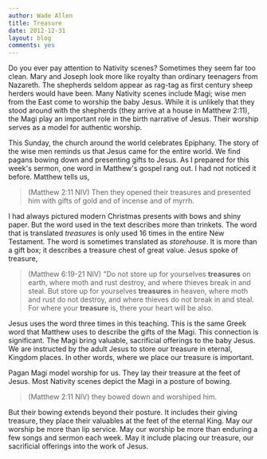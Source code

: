 ```yaml
---
author: Wade Allen
title: Treasure
date: 2012-12-31
layout: blog
comments: yes
---
```


Do you ever pay attention to Nativity scenes? Sometimes they seem far too clean. Mary and Joseph look more like royalty than ordinary teenagers from Nazareth. The shepherds seldom appear as rag-tag as first century sheep herders would have been. Many Nativity scenes include Magi; wise men from the East come to worship the baby Jesus. While it is unlikely that they stood around with the shepherds (they arrive at a house in Matthew 2:11), the Magi play an important role in the birth narrative of Jesus. Their worship serves as a model for authentic worship.

This Sunday, the church around the world celebrates Epiphany. The story of the wise men reminds us that Jesus came for the entire world. We find pagans bowing down and presenting gifts to Jesus. As I prepared for this week's sermon, one word in Matthew's gospel rang out. I had not noticed it before. Matthew tells us,

>(Matthew 2:11 NIV) Then they opened their treasures and presented him with gifts of gold and of incense and of myrrh.

I had always pictured modern Christmas presents with bows and shiny paper. But the word used in the text describes more than trinkets. The word that is translated *treasures* is only used 16 times in the entire New Testament. The word is sometimes translated as *storehouse*. It is more than a gift box; it describes a treasure chest of great value. Jesus spoke of treasure,

>(Matthew 6:19-21 NIV) "Do not store up for yourselves **treasures** on earth, where moth and rust destroy, and where thieves break in and steal. But store up for yourselves **treasures** in heaven, where moth and rust do not destroy, and where thieves do not break in and steal. For where your **treasure** is, there your heart will be also.

Jesus uses the word three times in this teaching. This is the same Greek word that Matthew uses to describe the gifts of the Magi. This connection is significant. The Magi bring valuable, sacrificial offerings to the baby Jesus. We are instructed by the adult Jesus to store our treasure in eternal, Kingdom places. In other words, where we place our treasure is important.

Pagan Magi model worship for us. They lay their treasure at the feet of Jesus. Most Nativity scenes depict the Magi in a posture of bowing.

>(Matthew 2:11 NIV) they bowed down and worshiped him.

But their bowing extends beyond their posture. It includes their giving treasure, they place their valuables at the feet of the eternal King. May our worship be more than lip service. May our worship be more than enduring a few songs and sermon each week. May it include placing our treasure, our sacrificial offerings into the work of Jesus.